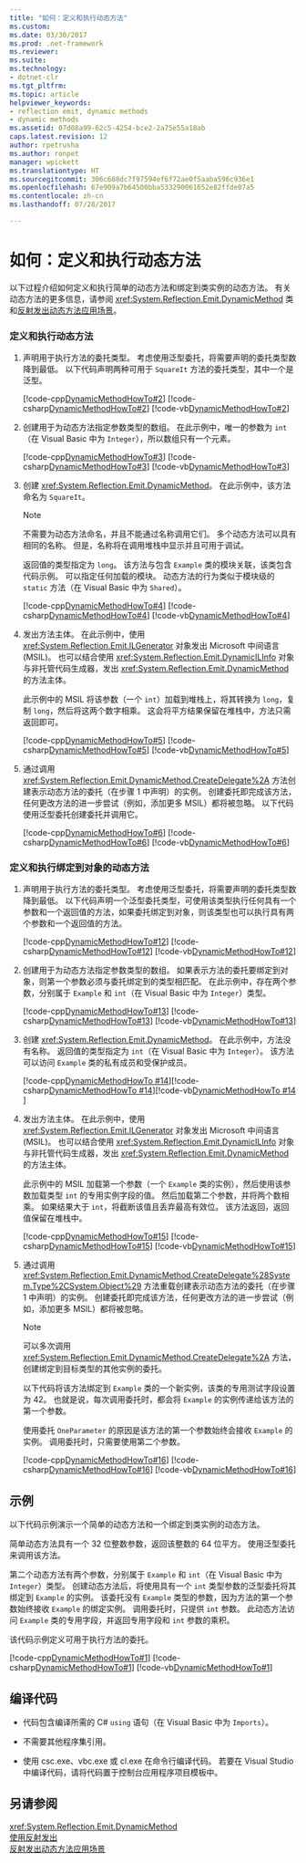 ```yaml
---
title: "如何：定义和执行动态方法"
ms.custom: 
ms.date: 03/30/2017
ms.prod: .net-framework
ms.reviewer: 
ms.suite: 
ms.technology:
- dotnet-clr
ms.tgt_pltfrm: 
ms.topic: article
helpviewer_keywords:
- reflection emit, dynamic methods
- dynamic methods
ms.assetid: 07d08a99-62c5-4254-bce2-2a75e55a18ab
caps.latest.revision: 12
author: rpetrusha
ms.author: ronpet
manager: wpickett
ms.translationtype: HT
ms.sourcegitcommit: 306c608dc7f97594ef6f72ae0f5aaba596c936e1
ms.openlocfilehash: 67e909a7b64500bba533290061652e82ffde07a5
ms.contentlocale: zh-cn
ms.lasthandoff: 07/28/2017

---
```

# <a name="how-to-define-and-execute-dynamic-methods"></a>如何：定义和执行动态方法
以下过程介绍如何定义和执行简单的动态方法和绑定到类实例的动态方法。 有关动态方法的更多信息，请参阅 <xref:System.Reflection.Emit.DynamicMethod> 类和[反射发出动态方法应用场景](http://msdn.microsoft.com/en-us/7c27ea3d-0f24-4bf3-8ceb-f49d33faca5e)。  
  
### <a name="to-define-and-execute-a-dynamic-method"></a>定义和执行动态方法  
  
1.  声明用于执行方法的委托类型。 考虑使用泛型委托，将需要声明的委托类型数降到最低。 以下代码声明两种可用于 `SquareIt` 方法的委托类型，其中一个是泛型。  
  
     [!code-cpp[DynamicMethodHowTo#2](../../../samples/snippets/cpp/VS_Snippets_CLR/DynamicMethodHowTo/cpp/source.cpp#2)]  [!code-csharp[DynamicMethodHowTo#2](../../../samples/snippets/csharp/VS_Snippets_CLR/DynamicMethodHowTo/cs/source.cs#2)]  [!code-vb[DynamicMethodHowTo#2](../../../samples/snippets/visualbasic/VS_Snippets_CLR/DynamicMethodHowTo/vb/source.vb#2)]  
  
2.  创建用于为动态方法指定参数类型的数组。 在此示例中，唯一的参数为 `int`（在 Visual Basic 中为 `Integer`），所以数组只有一个元素。  
  
     [!code-cpp[DynamicMethodHowTo#3](../../../samples/snippets/cpp/VS_Snippets_CLR/DynamicMethodHowTo/cpp/source.cpp#3)]  [!code-csharp[DynamicMethodHowTo#3](../../../samples/snippets/csharp/VS_Snippets_CLR/DynamicMethodHowTo/cs/source.cs#3)]  [!code-vb[DynamicMethodHowTo#3](../../../samples/snippets/visualbasic/VS_Snippets_CLR/DynamicMethodHowTo/vb/source.vb#3)]  
  
3.  创建 <xref:System.Reflection.Emit.DynamicMethod>。 在此示例中，该方法命名为 `SquareIt`。  
  
    > [!NOTE]
    >  不需要为动态方法命名，并且不能通过名称调用它们。 多个动态方法可以具有相同的名称。 但是，名称将在调用堆栈中显示并且可用于调试。  
  
     返回值的类型指定为 `long`。 该方法与包含 `Example` 类的模块关联，该类包含代码示例。 可以指定任何加载的模块。 动态方法的行为类似于模块级的 `static` 方法（在 Visual Basic 中为 `Shared`）。  
  
     [!code-cpp[DynamicMethodHowTo#4](../../../samples/snippets/cpp/VS_Snippets_CLR/DynamicMethodHowTo/cpp/source.cpp#4)]  [!code-csharp[DynamicMethodHowTo#4](../../../samples/snippets/csharp/VS_Snippets_CLR/DynamicMethodHowTo/cs/source.cs#4)]  [!code-vb[DynamicMethodHowTo#4](../../../samples/snippets/visualbasic/VS_Snippets_CLR/DynamicMethodHowTo/vb/source.vb#4)]  
  
4.  发出方法主体。 在此示例中，使用 <xref:System.Reflection.Emit.ILGenerator> 对象发出 Microsoft 中间语言 (MSIL)。 也可以结合使用 <xref:System.Reflection.Emit.DynamicILInfo> 对象与非托管代码生成器，发出 <xref:System.Reflection.Emit.DynamicMethod> 的方法主体。  
  
     此示例中的 MSIL 将该参数（一个 `int`）加载到堆栈上，将其转换为 `long`，复制 `long`，然后将这两个数字相乘。 这会将平方结果保留在堆栈中，方法只需返回即可。  
  
     [!code-cpp[DynamicMethodHowTo#5](../../../samples/snippets/cpp/VS_Snippets_CLR/DynamicMethodHowTo/cpp/source.cpp#5)]  [!code-csharp[DynamicMethodHowTo#5](../../../samples/snippets/csharp/VS_Snippets_CLR/DynamicMethodHowTo/cs/source.cs#5)]  [!code-vb[DynamicMethodHowTo#5](../../../samples/snippets/visualbasic/VS_Snippets_CLR/DynamicMethodHowTo/vb/source.vb#5)]  
  
5.  通过调用 <xref:System.Reflection.Emit.DynamicMethod.CreateDelegate%2A> 方法创建表示动态方法的委托（在步骤 1 中声明）的实例。 创建委托即完成该方法，任何更改方法的进一步尝试（例如，添加更多 MSIL）都将被忽略。 以下代码使用泛型委托创建委托并调用它。  
  
     [!code-cpp[DynamicMethodHowTo#6](../../../samples/snippets/cpp/VS_Snippets_CLR/DynamicMethodHowTo/cpp/source.cpp#6)]  [!code-csharp[DynamicMethodHowTo#6](../../../samples/snippets/csharp/VS_Snippets_CLR/DynamicMethodHowTo/cs/source.cs#6)]  [!code-vb[DynamicMethodHowTo#6](../../../samples/snippets/visualbasic/VS_Snippets_CLR/DynamicMethodHowTo/vb/source.vb#6)]  
  
### <a name="to-define-and-execute-a-dynamic-method-that-is-bound-to-an-object"></a>定义和执行绑定到对象的动态方法  
  
1.  声明用于执行方法的委托类型。 考虑使用泛型委托，将需要声明的委托类型数降到最低。 以下代码声明一个泛型委托类型，可使用该类型执行任何具有一个参数和一个返回值的方法，如果委托绑定到对象，则该类型也可以执行具有两个参数和一个返回值的方法。  
  
     [!code-cpp[DynamicMethodHowTo#12](../../../samples/snippets/cpp/VS_Snippets_CLR/DynamicMethodHowTo/cpp/source.cpp#12)]  [!code-csharp[DynamicMethodHowTo#12](../../../samples/snippets/csharp/VS_Snippets_CLR/DynamicMethodHowTo/cs/source.cs#12)]  [!code-vb[DynamicMethodHowTo#12](../../../samples/snippets/visualbasic/VS_Snippets_CLR/DynamicMethodHowTo/vb/source.vb#12)]  
  
2.  创建用于为动态方法指定参数类型的数组。 如果表示方法的委托要绑定到对象，则第一个参数必须与委托绑定到的类型相匹配。 在此示例中，存在两个参数，分别属于 `Example` 和 `int`（在 Visual Basic 中为 `Integer`）类型。  
  
     [!code-cpp[DynamicMethodHowTo#13](../../../samples/snippets/cpp/VS_Snippets_CLR/DynamicMethodHowTo/cpp/source.cpp#13)]  [!code-csharp[DynamicMethodHowTo#13](../../../samples/snippets/csharp/VS_Snippets_CLR/DynamicMethodHowTo/cs/source.cs#13)]  [!code-vb[DynamicMethodHowTo#13](../../../samples/snippets/visualbasic/VS_Snippets_CLR/DynamicMethodHowTo/vb/source.vb#13)]  
  
3.  创建 <xref:System.Reflection.Emit.DynamicMethod>。 在此示例中，方法没有名称。 返回值的类型指定为 `int`（在 Visual Basic 中为 `Integer`）。 该方法可以访问 `Example` 类的私有成员和受保护成员。  
  
     [!code-cpp[DynamicMethodHowTo #14](../../../samples/snippets/cpp/VS_Snippets_CLR/DynamicMethodHowTo/cpp/source.cpp#14)][!code-csharp[DynamicMethodHowTo #14](../../../samples/snippets/csharp/VS_Snippets_CLR/DynamicMethodHowTo/cs/source.cs#14)][!code-vb[DynamicMethodHowTo #14    ](../../../samples/snippets/visualbasic/VS_Snippets_CLR/DynamicMethodHowTo/vb/source.vb#14)]  
  
4.  发出方法主体。 在此示例中，使用 <xref:System.Reflection.Emit.ILGenerator> 对象发出 Microsoft 中间语言 (MSIL)。 也可以结合使用 <xref:System.Reflection.Emit.DynamicILInfo> 对象与非托管代码生成器，发出 <xref:System.Reflection.Emit.DynamicMethod> 的方法主体。  
  
     此示例中的 MSIL 加载第一个参数（一个 `Example` 类的实例），然后使用该参数加载类型 `int` 的专用实例字段的值。 然后加载第二个参数，并将两个数相乘。 如果结果大于 `int`，将截断该值且丢弃最高有效位。 该方法返回，返回值保留在堆栈中。  
  
     [!code-cpp[DynamicMethodHowTo#15](../../../samples/snippets/cpp/VS_Snippets_CLR/DynamicMethodHowTo/cpp/source.cpp#15)]  [!code-csharp[DynamicMethodHowTo#15](../../../samples/snippets/csharp/VS_Snippets_CLR/DynamicMethodHowTo/cs/source.cs#15)]  [!code-vb[DynamicMethodHowTo#15](../../../samples/snippets/visualbasic/VS_Snippets_CLR/DynamicMethodHowTo/vb/source.vb#15)]  
  
5.  通过调用 <xref:System.Reflection.Emit.DynamicMethod.CreateDelegate%28System.Type%2CSystem.Object%29> 方法重载创建表示动态方法的委托（在步骤 1 中声明）的实例。 创建委托即完成该方法，任何更改方法的进一步尝试（例如，添加更多 MSIL）都将被忽略。  
  
    > [!NOTE]
    >  可以多次调用 <xref:System.Reflection.Emit.DynamicMethod.CreateDelegate%2A> 方法，创建绑定到目标类型的其他实例的委托。  
  
     以下代码将该方法绑定到 `Example` 类的一个新实例，该类的专用测试字段设置为 42。 也就是说，每次调用委托时，都会将 `Example` 的实例传递给该方法的第一个参数。  
  
     使用委托 `OneParameter` 的原因是该方法的第一个参数始终会接收 `Example` 的实例。 调用委托时，只需要使用第二个参数。  
  
     [!code-cpp[DynamicMethodHowTo#16](../../../samples/snippets/cpp/VS_Snippets_CLR/DynamicMethodHowTo/cpp/source.cpp#16)]  [!code-csharp[DynamicMethodHowTo#16](../../../samples/snippets/csharp/VS_Snippets_CLR/DynamicMethodHowTo/cs/source.cs#16)]  [!code-vb[DynamicMethodHowTo#16](../../../samples/snippets/visualbasic/VS_Snippets_CLR/DynamicMethodHowTo/vb/source.vb#16)]  
  
## <a name="example"></a>示例  
 以下代码示例演示一个简单的动态方法和一个绑定到类实例的动态方法。  
  
 简单动态方法具有一个 32 位整数参数，返回该整数的 64 位平方。 使用泛型委托来调用该方法。  
  
 第二个动态方法有两个参数，分别属于 `Example` 和 `int`（在 Visual Basic 中为 `Integer`）类型。 创建动态方法后，将使用具有一个 `int` 类型参数的泛型委托将其绑定到 `Example` 的实例。 该委托没有 `Example` 类型的参数，因为方法的第一个参数始终接收 `Example` 的绑定实例。 调用委托时，只提供 `int` 参数。 此动态方法访问 `Example` 类的专用字段，并返回专用字段和 `int` 参数的乘积。  
  
 该代码示例定义可用于执行方法的委托。  
  
 [!code-cpp[DynamicMethodHowTo#1](../../../samples/snippets/cpp/VS_Snippets_CLR/DynamicMethodHowTo/cpp/source.cpp#1)] [!code-csharp[DynamicMethodHowTo#1](../../../samples/snippets/csharp/VS_Snippets_CLR/DynamicMethodHowTo/cs/source.cs#1)] [!code-vb[DynamicMethodHowTo#1](../../../samples/snippets/visualbasic/VS_Snippets_CLR/DynamicMethodHowTo/vb/source.vb#1)]  
  
## <a name="compiling-the-code"></a>编译代码  
  
-   代码包含编译所需的 C# `using` 语句（在 Visual Basic 中为 `Imports`）。  
  
-   不需要其他程序集引用。  
  
-   使用 csc.exe、vbc.exe 或 cl.exe 在命令行编译代码。 若要在 Visual Studio 中编译代码，请将代码置于控制台应用程序项目模板中。  
  
## <a name="see-also"></a>另请参阅  
 <xref:System.Reflection.Emit.DynamicMethod>   
 [使用反射发出](http://msdn.microsoft.com/en-us/ccc6540d-0e2c-4d89-b456-eb7353f9e9ac)   
 [反射发出动态方法应用场景](http://msdn.microsoft.com/en-us/7c27ea3d-0f24-4bf3-8ceb-f49d33faca5e)

